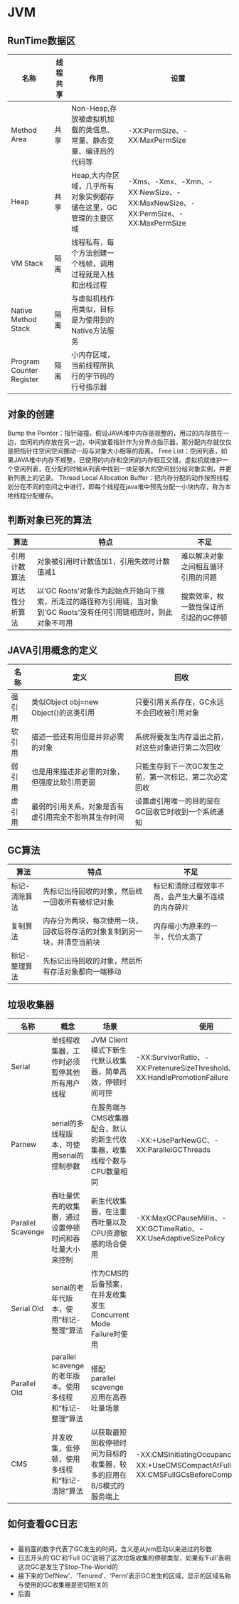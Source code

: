 # JVM
## RunTime数据区
|           名称           | 线程共享 |                               作用                                |             设置              |
| ------------------------ | -------- | ----------------------------------------------------------------- | ----------------------------- |
| Method Area              | 共享     | Non-Heap,存放被虚拟机加载的类信息、常量、静态变量、编译后的代码等 | -XX:PermSize、-XX:MaxPermSize |
| Heap                     | 共享     | Heap,大内存区域，几乎所有对象实例都存储在这里，GC管理的主要区域   | -Xms、-Xmx、-Xmn、-XX:NewSize、-XX:MaxNewSize、-XX:PermSize、-XX:MaxPermSize |
| VM Stack                 | 隔离     | 线程私有，每个方法创建一个栈帧，调用过程就是入栈和出栈过程        |                               |
| Native Method Stack      | 隔离     | 与虚拟机栈作用类似，目标是为使用到的Native方法服务                |                               |
| Program Counter Register | 隔离     | 小内存区域，当前线程所执行的字节码的行号指示器                    |                               |

## 对象的创建
Bump the Pointer：指针碰撞，假设JAVA堆中内存是规整的，用过的内存放在一边，空闲的内存放在另一边，中间放着指针作为分界点指示器，那分配内存就仅仅是把指针往空闲空间挪动一段与对象大小相等的距离。
Free List：空闲列表，如果JAVA堆中内存不规整，已使用的内存和空闲的内存相互交错，虚拟机就维护一个空闲列表，在分配的时候从列表中找到一块足够大的空间划分给对象实例，并更新列表上的记录。
Thread Local Allocation Buffer：把内存分配的动作按照线程划分在不同的空间之中进行，即每个线程在java堆中预先分配一小块内存，称为本地线程分配缓存。

## 判断对象已死的算法
|      算法      |                                                          特点                                                          |                不足                |
| -------------- | ---------------------------------------------------------------------------------------------------------------------- | ---------------------------------- |
| 引用计数算法   | 对象被引用时计数值加1，引用失效时计数值减1                                                                             | 难以解决对象之间相互循环引用的问题 |
| 可达性分析算法 | 以‘GC Roots’对象作为起始点开始向下搜索，所走过的路径称为引用链，当对象到'GC Roots'没有任何引用链相连时，则此对象不可用 |  搜索效率，枚一致性保证所引起的GC停顿                                  |

## JAVA引用概念的定义
|  名称  |                         定义                         |                          回收                          |
| ------ | ---------------------------------------------------- | ------------------------------------------------------ |
| 强引用 | 类似Object obj=new Object()的这类引用                | 只要引用关系存在，GC永远不会回收被引用对象             |
| 软引用 | 描述一些还有用但是并非必需的对象                     | 系统将要发生内存溢出之前，对这些对象进行第二次回收     |
| 弱引用 | 也是用来描述非必需的对象，但强度比软引用更弱         | 只能生存到下一次GC发生之前，第一次标记，第二次必定回收 |
| 虚引用 | 最弱的引用关系，对象是否有虚引用完全不影响其生存时间 | 设置虚引用唯一的目的是在GC回收它时收到一个系统通知     |

## GC算法
|     算法      |                                   特点                                   |                        不足                        |
| ------------- | ------------------------------------------------------------------------ | -------------------------------------------------- |
| 标记-清除算法 | 先标记出待回收的对象，然后统一回收所有被标记对象                         | 标记和清除过程效率不高，会产生大量不连续的内存碎片 |
| 复制算法      | 内存分为两块，每次使用一块，回收后将存活的对象复制到另一块，并清空当前块 | 内存缩小为原来的一半，代价太高了                   |
| 标记-整理算法 | 先标记出待回收的对象，然后所有存活对象都向一端移动                       |                                                    |

## 垃圾收集器
|       名称        |                           概念                           |                                  场景                                  |                                                  使用                                                  |
| ----------------- | -------------------------------------------------------- | ---------------------------------------------------------------------- | ------------------------------------------------------------------------------------------------------ |
| Serial            | 单线程收集器，工作时必须暂停其他所有用户线程             | JVM Client模式下新生代默认收集器，简单高效，停顿时间可控               | -XX:SurvivorRatio、-XX:PretenureSizeThreshold、-XX:HandlePromotionFailure                              |
| Parnew            | serial的多线程版本，可使用serial的控制参数               | 在服务端与CMS收集器配合，默认的新生代收集器，收集线程个数与CPU数量相同 | -XX:+UseParNewGC、-XX:ParallelGCThreads                                                                |
| Parallel Scavenge | 吞吐量优先的收集器，通过设置停顿时间和吞吐量大小来控制   | 新生代收集器，在注重吞吐量以及CPU资源敏感的场合使用                    | -XX:MaxGCPauseMillis、-XX:GCTimeRatio、-XX:UseAdaptiveSizePolicy                                       |
| Serial Old        | serial的老年代版本，使用“标记-整理”算法                  | 作为CMS的后备预案，在并发收集发生Concurrent Mode Failure时使用         |                                                                                                        |
| Parallel Old      | parallel scavenge的老年版本。使用多线程和“标记-整理”算法 | 搭配parallel scavenge应用在高吞吐量场景                                |                                                                                                        |
| CMS               | 并发收集，低停顿，使用多线程和“标记-清除”算法            | 以获取最短回收停顿时间为目标的收集器，较多的应用在B/S模式的服务端上    | -XX:CMSInitiatingOccupancyFraction、-XX:+UseCMSCompactAtFullCollection、-XX:CMSFullGCsBeforeCompaction |

## 如何查看GC日志
```gc

```

* 最前面的数字代表了GC发生的时间，含义是从jvm启动以来进过的秒数
* 日志开头的‘GC’和‘Full GC’说明了这次垃圾收集的停顿类型，如果有'Full'表明这次GC是发生了Stop-The-World的
* 接下来的‘DefNew’、‘Tenured’、‘Perm’表示GC发生的区域，显示的区域名称与使用的GC收集器是密切相关的
* 后面

